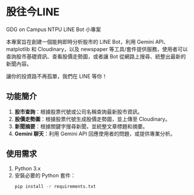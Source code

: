 # 股往今LINE

GDG on Campus NTPU LINE Bot 小專案

本專案旨在創建一個能夠即時分析股市的 LINE Bot，利用 Gemini API、matplotlib 和 Cloudinary，以及 newspaper 等工具/套件提供服務，使用者可以查詢股市基礎資訊、查看股價走勢圖，或者讓 Bot 從網路上搜尋、統整出最新的新聞內容。

讓你的投資路不再孤單，我們在 LINE 等你！

## 功能簡介

1. **股市查詢**：根據股票代號或公司名稱查詢最新股市資訊。
2. **股價走勢圖**：根據股票代號生成股價走勢圖，並上傳至 Cloudinary。
3. **新聞摘要**：根據關鍵字搜尋新聞，並統整文章標題和摘要。
4. **Gemini 聊天**：利用 Gemini API 回應使用者的問題，或提供專業分析。

## 使用需求

1. Python 3.x
2. 安裝必要的 Python 套件：
   ```bash
   pip install -r requirements.txt
